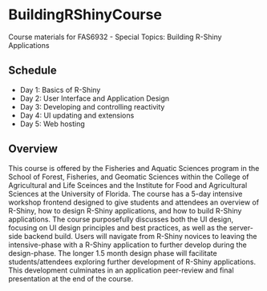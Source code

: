 # BuildingRShinyCourse
 Course materials for FAS6932 - Special Topics: Building R-Shiny Applications

## Schedule
+ Day 1: Basics of R-Shiny
+ Day 2: User Interface and Application Design
+ Day 3: Developing and controlling reactivity
+ Day 4: UI updating and extensions
+ Day 5: Web hosting

## Overview
This course is offered by the Fisheries and Aquatic Sciences program in the School of Forest, Fisheries, and Geomatic Sciences within the College of Agricultural and Life Sceinces and the Institute for Food and Agricultural Sciences at the University of Florida. The course has a 5-day intensive workshop frontend designed to give students and attendees an overview of R-Shiny, how to design R-Shiny applications, and how to build R-Shiny applications. The course purposefully discusses both the UI design, focusing on UI design principles and best practices, as well as the server-side backend build. Users will navigate from R-Shiny novices to leaving the intensive-phase with a R-Shiny application to further develop during the design-phase. The longer 1.5 month design phase will facilitate students/attendees exploring further development of R-Shiny applications. This development culminates in an application peer-review and final presentation at the end of the course.

